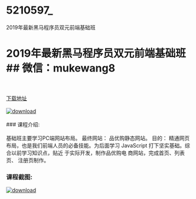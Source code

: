 # 5210597_
2019年最新黑马程序员双元前端基础班
# 2019年最新黑马程序员双元前端基础班## 微信：mukewang8
<br/></br>[下载地址](http://www.36tz.cn/article/5210597 "下载地址")
<br/></br>[![download](http://36tz.cn/muke_img/2020_02_1-126-300x224.png "下载地址")](http://www.36tz.cn/article/5210597 "下载地址")
<br/></br>### 课程介绍:<br/></br>基础班主要学习PC端网站布局。
最终网站： 品优购静态网站。
目的： 精通网页布局，也是我们前端人员的必备技能。为后面学习 JavaScript 打下坚实基础。综合以前学习知识点，贴近 于实际开发，制作品优购电 商网站，完成首页、列表页、 注册页制作。

### 课程截图:
[![download](http://36tz.cn/muke_img/2020_02_11-122.png "下载地址")](http://www.36tz.cn/article/5210597 "下载地址")
